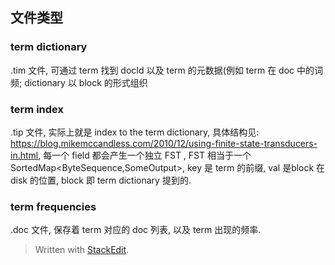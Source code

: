 ## 文件类型


### term dictionary
.tim 文件, 可通过 term 找到 docId 以及 term 的元数据(例如 term 在 doc 中的词频; 
dictionary 以 block 的形式组织

### term index
.tip 文件, 实际上就是 index to the term dictionary, 具体结构见: https://blog.mikemccandless.com/2010/12/using-finite-state-transducers-in.html,
每一个 field 都会产生一个独立 FST , 
FST 相当于一个 SortedMap<ByteSequence,SomeOutput>, key 是 term 的前缀, val 是block 在 disk 的位置, block 即 term dictionary 提到的.  

### term frequencies
.doc 文件, 保存着 term 对应的 doc 列表, 以及 term 出现的频率. 
> Written with [StackEdit](https://stackedit.io/).
<!--stackedit_data:
eyJoaXN0b3J5IjpbMTUzMDkxOTMzMiwtMTY4MzgwNzI3NCwyMT
Q3MzczODIxLC0xNzYxMTE2ODgxXX0=
-->